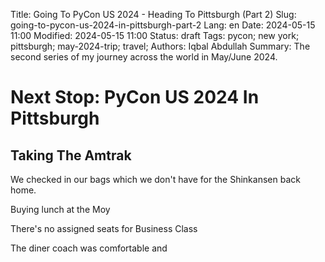 Title: Going To PyCon US 2024 - Heading To Pittsburgh (Part 2)
Slug: going-to-pycon-us-2024-in-pittsburgh-part-2
Lang: en
Date: 2024-05-15 11:00
Modified: 2024-05-15 11:00
Status: draft
Tags: pycon; new york; pittsburgh; may-2024-trip; travel;
Authors: Iqbal Abdullah
Summary: The second series of my journey across the world in May/June 2024.

# Next Stop: PyCon US 2024 In Pittsburgh

## Taking The Amtrak

We checked in our bags which we don't have for the Shinkansen back home.

Buying lunch at the Moy

There's no assigned seats for Business Class

The diner coach was comfortable and 

